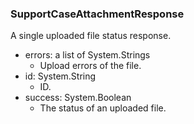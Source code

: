 ### SupportCaseAttachmentResponse
A single uploaded file status response.

- errors: a list of System.Strings
  - Upload errors of the file.
- id: System.String
  - ID.
- success: System.Boolean
  - The status of an uploaded file.
